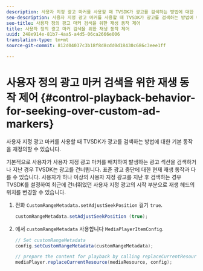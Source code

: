 ```yaml
---
description: 사용자 지정 광고 마커를 사용할 때 TVSDK가 광고를 검색하는 방법에 대한 기본 동작을 재정의할 수 있습니다.
seo-description: 사용자 지정 광고 마커를 사용할 때 TVSDK가 광고를 검색하는 방법에 대한 기본 동작을 재정의할 수 있습니다.
seo-title: 사용자 정의 광고 마커 검색을 위한 재생 동작 제어
title: 사용자 정의 광고 마커 검색을 위한 재생 동작 제어
uuid: 248e914e-81b7-4aa5-a4d5-06ca2666e006
translation-type: tm+mt
source-git-commit: 812d04037c3b18f8d8cdd0d18430c686c3eee1ff

---
```



# 사용자 정의 광고 마커 검색을 위한 재생 동작 제어 {#control-playback-behavior-for-seeking-over-custom-ad-markers}

사용자 지정 광고 마커를 사용할 때 TVSDK가 광고를 검색하는 방법에 대한 기본 동작을 재정의할 수 있습니다.

기본적으로 사용자가 사용자 지정 광고 마커를 배치하여 발생하는 광고 섹션을 검색하거나 지난 경우 TVSDK는 광고를 건너뜁니다. 표준 광고 중단에 대한 현재 재생 동작과 다를 수 있습니다. 사용자가 하나 이상의 사용자 지정 광고를 지난 후 검색하는 경우 TVSDK를 설정하여 최근에 건너뛰었던 사용자 지정 광고의 시작 부분으로 재생 헤드의 위치를 변경할 수 있습니다.

1. 전화 `CustomRangeMetadata.setAdjustSeekPosition` 걸기 `true`.

   ```java
   customRangeMetadata.setAdjustSeekPosition (true);
   ```

1. 에서 `customRangeMetadata` 사용합니다 `MediaPlayerItemConfig`.

   ```java
   // Set customRangeMetadata 
   config.setCustomRangeMetadata(customRangeMetadata); 
   
   // prepare the content for playback by calling replaceCurrentResource 
   mediaPlayer.replaceCurrentResource(mediaResource, config); 
   ```

